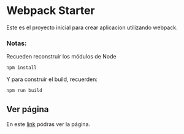 # Webpack Starter

Este es el proyecto inicial para crear aplicacion utilizando webpack.

### Notas:

Recueden reconstruir los módulos de Node

```bash
npm install
```

Y para construir el build, recuerden:

```bash
npm run build
```

## Ver página

En este [link](https://osito326.github.io/Pokemon-API/) pódras ver la página.
